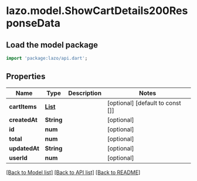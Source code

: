 # lazo.model.ShowCartDetails200ResponseData

## Load the model package
```dart
import 'package:lazo/api.dart';
```

## Properties
Name | Type | Description | Notes
------------ | ------------- | ------------- | -------------
**cartItems** | [**List<ShowCartDetails200ResponseDataCartItemsInner>**](ShowCartDetails200ResponseDataCartItemsInner.md) |  | [optional] [default to const []]
**createdAt** | **String** |  | [optional] 
**id** | **num** |  | [optional] 
**total** | **num** |  | [optional] 
**updatedAt** | **String** |  | [optional] 
**userId** | **num** |  | [optional] 

[[Back to Model list]](../README.md#documentation-for-models) [[Back to API list]](../README.md#documentation-for-api-endpoints) [[Back to README]](../README.md)



